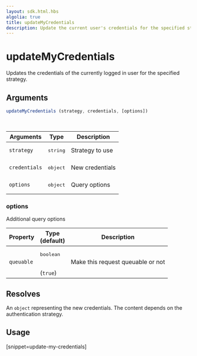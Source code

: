 ```yaml
---
layout: sdk.html.hbs
algolia: true
title: updateMyCredentials
description: Update the current user's credentials for the specified strategy.
---
```


# updateMyCredentials

Updates the credentials of the currently logged in user for the specified strategy.

## Arguments

```javascript
updateMyCredentials (strategy, credentials, [options])
```

<br/>

| Arguments    | Type    | Description
|--------------|---------|-------------
| `strategy` | <pre>string</pre> | Strategy to use
| `credentials` | <pre>object</pre> | New credentials
| `options`  | <pre>object</pre> | Query options


### options

Additional query options

| Property     | Type<br/>(default)    | Description   |
| -------------- | --------- | ------------- |
|  `queuable`  |  <pre>boolean</pre> <br/>(`true`) |  Make this request queuable or not  |


## Resolves

An `object` representing the new credentials.
The content depends on the authentication strategy.

## Usage

[snippet=update-my-credentials]
